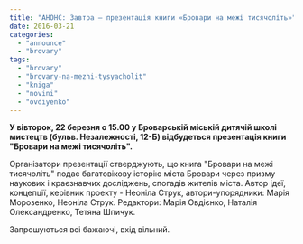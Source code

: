 ```yaml
---
title: "АНОНС: Завтра – презентація книги «Бровари на межі тисячоліть»"
date: 2016-03-21
categories: 
  - "announce"
  - "brovary"
tags: 
  - "brovary"
  - "brovary-na-mezhi-tysyacholit"
  - "kniga"
  - "novini"
  - "ovdiyenko"
---
```


**У вівторок, 22 березня о 15.00 у Броварській міській дитячій школі мистецтв (бульв. Незалежності, 12-Б) відбудеться презентація книги "Бровари на межі тисячоліть".**

Організатори презентації стверджують, що книга "Бровари на межі тисячоліть" подає багатовікову історію міста Бровари через призму наукових і краєзнавчих досліджень, спогадів жителів міста. Автор ідеї, концепції, керівник проекту - Неоніла Струк, автори-упорядники: Марія Морозенко, Неоніла Струк. Редактори: Марія Овдієнко, Наталія Олександренко, Тетяна Шпичук.

Запрошуються всі бажаючі, вхід вільний.
